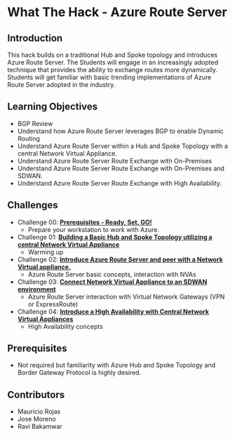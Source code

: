 # What The Hack - Azure Route Server

## Introduction

This hack builds on a traditional Hub and Spoke topology and introduces Azure Route Server. The Students will engage in an increasingly adopted technique that provides the ability to exchange routes more dynamically. Students will get familiar with basic trending implementations of Azure Route Server adopted in the industry.  

## Learning Objectives

- BGP Review
- Understand how Azure Route Server leverages BGP to enable Dynamic Routing
- Understand  Azure Route Server within a Hub and Spoke Topology with a central Network Virtual Appliance.  
- Understand Azure Route Server Route Exchange with On-Premises 
- Understand Azure Route Server Route Exchange with On-Premises and SDWAN. 
- Understand Azure Route Server Route Exchange with High Availability.

## Challenges

- Challenge 00: **[Prerequisites - Ready, Set, GO!](Student/Challenge-00.md)**
	 - Prepare your workstation to work with Azure.
- Challenge 01: **[Building a Basic Hub and Spoke Topology utilizing a central Network Virtual Appliance](Student/Challenge-01.md)**
	 - Warming up
- Challenge 02: **[Introduce Azure Route Server and peer with a Network Virtual appliance.](Student/Challenge-02.md)**
	 - Azure Route Server basic concepts, interaction with NVAs
- Challenge 03: **[Connect Network Virtual Appliance to an SDWAN environment](Student/Challenge-03.md)**
	 - Azure Route Server interaction with Virtual Network Gateways (VPN or ExpressRoute)
- Challenge 04: **[Introduce a High Availability with Central Network Virtual Appliances](Student/Challenge-04.md)**
	 - High Availability concepts

## Prerequisites

- Not required but familiarity with Azure Hub and Spoke Topology and Border Gateway Protocol is highly desired. 

## Contributors

- Mauricio Rojas
- Jose Moreno
- Ravi Bakamwar
